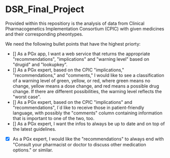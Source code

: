 # DSR_Final_Project

Provided within this repositiory is the analysis of data from Clinical Pharmacogenetics Implementation Consortium (CPIC) with given medicines and their corresponding pheontypes.

We need the following bullet points that have the highest priorty:
- [] As a PGx app, I want a web service that returns the appropriate "recommendations", "implications" and "warning level" based on "drugid" and "lookupkey".
- [] As a PGx expert, based on the CPIC "implications," "recommendations," and "comments," I would like to see a classification of a warning level of green, yellow, or red, where green means no change, yellow means a dose change, and red means a possible drug change. If there are different possibilities, the warning level reflects the "worst case".
- [] As a PGx expert, based on the CPIC "implications" and "recommendations", I´d like to receive those in patient-friendly language, with possibly the "comments" column containing information that is important to one of the two, too.
- [] As a PGx expert, I want the infos to always be up to date and on top of the latest guidelines.
- [x] As a PGx expert, I would like the "recommendations" to always end with "Consult your pharmacist or doctor to discuss other medication options." or similar.
